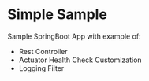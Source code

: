 # Simple Sample

Sample SpringBoot App with example of:

* Rest Controller
* Actuator Health Check Customization
* Logging Filter
